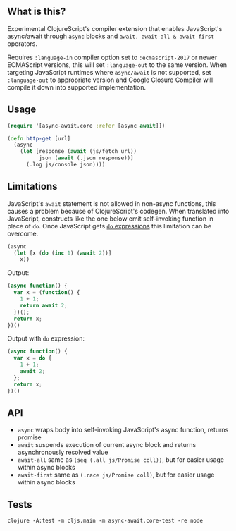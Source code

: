 ## What is this?
Experimental ClojureScript's compiler extension that enables JavaScript's async/await through `async` blocks and `await, await-all & await-first` operators.

Requires `:language-in` compiler option set to `:ecmascript-2017` or newer ECMAScript versions, this will set `:language-out` to the same version. When targeting JavaScript runtimes where `async/await` is not supported, set `:language-out` to appropriate version and Google Closure Compiler will compile it down into supported implementation.

## Usage
```clojure
(require '[async-await.core :refer [async await]])

(defn http-get [url]
  (async
    (let [response (await (js/fetch url))
          json (await (.json response))]
      (.log js/console json))))
```

## Limitations
JavaScript's `await` statement is not allowed in non-async functions, this causes a problem because of ClojureScript's codegen. When translated into JavaScript, constructs like the one below emit self-invoking function in place of `do`. Once JavaScript gets [`do` expressions](https://github.com/tc39/proposal-do-expressions) this limitation can be overcome.
```clojure
(async
  (let [x (do (inc 1) (await 2))]
    x))
```

Output:
```javascript
(async function() {
  var x = (function() {
    1 + 1;
    return await 2;
  })();
  return x;
})()
```

Output with `do` expression:
```javascript
(async function() {
  var x = do {
    1 + 1;
    await 2;
  };
  return x;
})()
```

## API
- `async` wraps body into self-invoking JavaScript's async function, returns promise
- `await` suspends execution of current async block and returns asynchronously resolved value
- `await-all` same as `(seq (.all js/Promise coll))`, but for easier usage within async blocks
- `await-first` same as `(.race js/Promise coll)`, but for easier usage within async blocks

## Tests
```
clojure -A:test -m cljs.main -m async-await.core-test -re node
```
